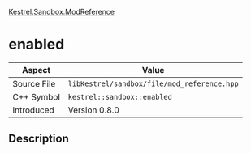 [Kestrel.Sandbox.ModReference](index)
# enabled
| Aspect | Value |
| --- | --- |
| Source File | `libKestrel/sandbox/file/mod_reference.hpp` |
| C++ Symbol | `kestrel::sandbox::enabled` |
| Introduced | Version 0.8.0 |
## Description

